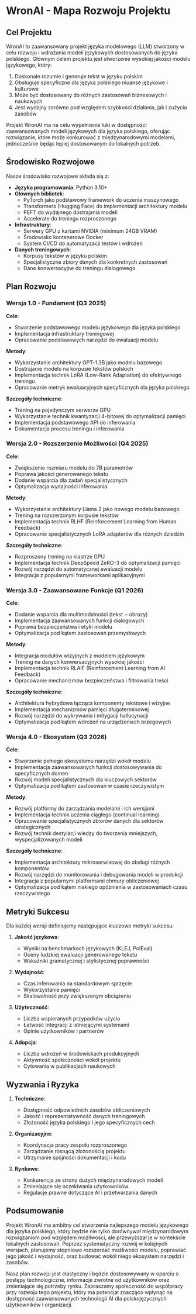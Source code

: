 # WronAI - Mapa Rozwoju Projektu

## Cel Projektu

WronAI to zaawansowany projekt języka modelowego (LLM) stworzony w celu rozwoju i wdrażania modeli językowych dostosowanych do języka polskiego. Głównym celem projektu jest stworzenie wysokiej jakości modelu językowego, który:

1. Doskonale rozumie i generuje tekst w języku polskim
2. Obsługuje specyficzne dla języka polskiego niuanse językowe i kulturowe
3. Może być dostosowany do różnych zastosowań biznesowych i naukowych
4. Jest wydajny zarówno pod względem szybkości działania, jak i zużycia zasobów

Projekt WronAI ma na celu wypełnienie luki w dostępności zaawansowanych modeli językowych dla języka polskiego, oferując rozwiązanie, które może konkurować z międzynarodowymi modelami, jednocześnie będąc lepiej dostosowanym do lokalnych potrzeb.

## Środowisko Rozwojowe

Nasze środowisko rozwojowe składa się z:

- **Języka programowania**: Python 3.10+
- **Głównych bibliotek**:
  - PyTorch jako podstawowy framework do uczenia maszynowego
  - Transformers (Hugging Face) do implementacji architektury modelu
  - PEFT do wydajnego dostrajania modeli
  - Accelerate do treningu rozproszonego
- **Infrastruktury**:
  - Serwery GPU z kartami NVIDIA (minimum 24GB VRAM)
  - Środowisko kontenerowe Docker
  - System CI/CD do automatyzacji testów i wdrożeń
- **Danych treningowych**:
  - Korpusy tekstów w języku polskim
  - Specjalistyczne zbiory danych dla konkretnych zastosowań
  - Dane konwersacyjne do treningu dialogowego

## Plan Rozwoju

### Wersja 1.0 - Fundament (Q3 2025)

**Cele**:
- Stworzenie podstawowego modelu językowego dla języka polskiego
- Implementacja infrastruktury treningowej
- Opracowanie podstawowych narzędzi do ewaluacji modelu

**Metody**:
- Wykorzystanie architektury OPT-1.3B jako modelu bazowego
- Dostrajanie modelu na korpusie tekstów polskich
- Implementacja technik LoRA (Low-Rank Adaptation) do efektywnego treningu
- Opracowanie metryk ewaluacyjnych specyficznych dla języka polskiego

**Szczegóły techniczne**:
- Trening na pojedynczym serwerze GPU
- Wykorzystanie technik kwantyzacji 4-bitowej do optymalizacji pamięci
- Implementacja podstawowego API do inferowania
- Dokumentacja procesu treningu i inferowania

### Wersja 2.0 - Rozszerzenie Możliwości (Q4 2025)

**Cele**:
- Zwiększenie rozmiaru modelu do 7B parametrów
- Poprawa jakości generowanego tekstu
- Dodanie wsparcia dla zadań specjalistycznych
- Optymalizacja wydajności inferowania

**Metody**:
- Wykorzystanie architektury Llama 2 jako nowego modelu bazowego
- Trening na rozszerzonym korpusie tekstów
- Implementacja technik RLHF (Reinforcement Learning from Human Feedback)
- Opracowanie specjalistycznych LoRA adapterów dla różnych dziedzin

**Szczegóły techniczne**:
- Rozproszony trening na klastrze GPU
- Implementacja technik DeepSpeed ZeRO-3 do optymalizacji pamięci
- Rozwój narzędzi do automatycznej ewaluacji modelu
- Integracja z popularnymi frameworkami aplikacyjnymi

### Wersja 3.0 - Zaawansowane Funkcje (Q1 2026)

**Cele**:
- Dodanie wsparcia dla multimodalności (tekst + obrazy)
- Implementacja zaawansowanych funkcji dialogowych
- Poprawa bezpieczeństwa i etyki modelu
- Optymalizacja pod kątem zastosowań przemysłowych

**Metody**:
- Integracja modułów wizyjnych z modelem językowym
- Trening na danych konwersacyjnych wysokiej jakości
- Implementacja technik RLAIF (Reinforcement Learning from AI Feedback)
- Opracowanie mechanizmów bezpieczeństwa i filtrowania treści

**Szczegóły techniczne**:
- Architektura hybrydowa łącząca komponenty tekstowe i wizyjne
- Implementacja mechanizmów pamięci długoterminowej
- Rozwój narzędzi do wykrywania i mitygacji hallucynacji
- Optymalizacja pod kątem wdrożeń na urządzeniach brzegowych

### Wersja 4.0 - Ekosystem (Q3 2026)

**Cele**:
- Stworzenie pełnego ekosystemu narzędzi wokół modelu
- Implementacja zaawansowanych funkcji dostosowywania do specyficznych domen
- Rozwój modeli specjalistycznych dla kluczowych sektorów
- Optymalizacja pod kątem zastosowań w czasie rzeczywistym

**Metody**:
- Rozwój platformy do zarządzania modelami i ich wersjami
- Implementacja technik uczenia ciągłego (continual learning)
- Opracowanie specjalistycznych zbiorów danych dla sektorów strategicznych
- Rozwój technik destylacji wiedzy do tworzenia mniejszych, wyspecjalizowanych modeli

**Szczegóły techniczne**:
- Implementacja architektury mikroserwisowej do obsługi różnych komponentów
- Rozwój narzędzi do monitorowania i debugowania modeli w produkcji
- Integracja z popularnymi platformami chmury obliczeniowej
- Optymalizacja pod kątem niskiego opóźnienia w zastosowaniach czasu rzeczywistego

## Metryki Sukcesu

Dla każdej wersji definiujemy następujące kluczowe metryki sukcesu:

1. **Jakość językowa**:
   - Wyniki na benchmarkach językowych (KLEJ, PolEval)
   - Oceny ludzkiej ewaluacji generowanego tekstu
   - Wskaźniki gramatycznej i stylistycznej poprawności

2. **Wydajność**:
   - Czas inferowania na standardowym sprzęcie
   - Wykorzystanie pamięci
   - Skalowalność przy zwiększonym obciążeniu

3. **Użyteczność**:
   - Liczba wspieranych przypadków użycia
   - Łatwość integracji z istniejącymi systemami
   - Opinie użytkowników i partnerów

4. **Adopcja**:
   - Liczba wdrożeń w środowiskach produkcyjnych
   - Aktywność społeczności wokół projektu
   - Cytowania w publikacjach naukowych

## Wyzwania i Ryzyka

1. **Techniczne**:
   - Dostępność odpowiednich zasobów obliczeniowych
   - Jakość i reprezentatywność danych treningowych
   - Złożoność języka polskiego i jego specyficznych cech

2. **Organizacyjne**:
   - Koordynacja pracy zespołu rozproszonego
   - Zarządzanie rosnącą złożonością projektu
   - Utrzymanie spójności dokumentacji i kodu

3. **Rynkowe**:
   - Konkurencja ze strony dużych międzynarodowych modeli
   - Zmieniające się oczekiwania użytkowników
   - Regulacje prawne dotyczące AI i przetwarzania danych

## Podsumowanie

Projekt WronAI ma ambitny cel stworzenia najlepszego modelu językowego dla języka polskiego, który będzie nie tylko dorównywał międzynarodowym rozwiązaniom pod względem możliwości, ale przewyższał je w kontekście lokalnych zastosowań. Poprzez systematyczny rozwój w kolejnych wersjach, planujemy stopniowo rozszerzać możliwości modelu, poprawiać jego jakość i wydajność, oraz budować wokół niego ekosystem narzędzi i zasobów.

Nasz plan rozwoju jest elastyczny i będzie dostosowywany w oparciu o postępy technologiczne, informacje zwrotne od użytkowników oraz zmieniające się potrzeby rynku. Zapraszamy społeczność do współpracy przy rozwoju tego projektu, który ma potencjał znacząco wpłynąć na dostępność zaawansowanych technologii AI dla polskojęzycznych użytkowników i organizacji.
